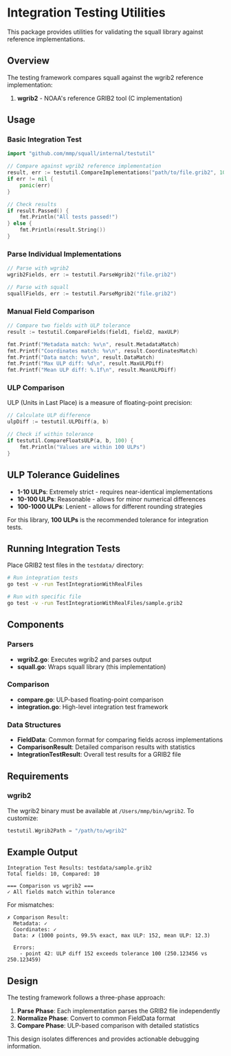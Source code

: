 # Integration Testing Utilities

This package provides utilities for validating the squall library against reference implementations.

## Overview

The testing framework compares squall against the wgrib2 reference implementation:

1. **wgrib2** - NOAA's reference GRIB2 tool (C implementation)

## Usage

### Basic Integration Test

```go
import "github.com/mmp/squall/internal/testutil"

// Compare against wgrib2 reference implementation
result, err := testutil.CompareImplementations("path/to/file.grib2", 100)
if err != nil {
    panic(err)
}

// Check results
if result.Passed() {
    fmt.Println("All tests passed!")
} else {
    fmt.Println(result.String())
}
```

### Parse Individual Implementations

```go
// Parse with wgrib2
wgrib2Fields, err := testutil.ParseWgrib2("file.grib2")

// Parse with squall
squallFields, err := testutil.ParseMgrib2("file.grib2")
```

### Manual Field Comparison

```go
// Compare two fields with ULP tolerance
result := testutil.CompareFields(field1, field2, maxULP)

fmt.Printf("Metadata match: %v\n", result.MetadataMatch)
fmt.Printf("Coordinates match: %v\n", result.CoordinatesMatch)
fmt.Printf("Data match: %v\n", result.DataMatch)
fmt.Printf("Max ULP diff: %d\n", result.MaxULPDiff)
fmt.Printf("Mean ULP diff: %.1f\n", result.MeanULPDiff)
```

### ULP Comparison

ULP (Units in Last Place) is a measure of floating-point precision:

```go
// Calculate ULP difference
ulpDiff := testutil.ULPDiff(a, b)

// Check if within tolerance
if testutil.CompareFloatsULP(a, b, 100) {
    fmt.Println("Values are within 100 ULPs")
}
```

## ULP Tolerance Guidelines

- **1-10 ULPs**: Extremely strict - requires near-identical implementations
- **10-100 ULPs**: Reasonable - allows for minor numerical differences
- **100-1000 ULPs**: Lenient - allows for different rounding strategies

For this library, **100 ULPs** is the recommended tolerance for integration tests.

## Running Integration Tests

Place GRIB2 test files in the `testdata/` directory:

```bash
# Run integration tests
go test -v -run TestIntegrationWithRealFiles

# Run with specific file
go test -v -run TestIntegrationWithRealFiles/sample.grib2
```

## Components

### Parsers

- **wgrib2.go**: Executes wgrib2 and parses output
- **squall.go**: Wraps squall library (this implementation)

### Comparison

- **compare.go**: ULP-based floating-point comparison
- **integration.go**: High-level integration test framework

### Data Structures

- **FieldData**: Common format for comparing fields across implementations
- **ComparisonResult**: Detailed comparison results with statistics
- **IntegrationTestResult**: Overall test results for a GRIB2 file

## Requirements

### wgrib2

The wgrib2 binary must be available at `/Users/mmp/bin/wgrib2`. To customize:

```go
testutil.Wgrib2Path = "/path/to/wgrib2"
```

## Example Output

```
Integration Test Results: testdata/sample.grib2
Total fields: 10, Compared: 10

=== Comparison vs wgrib2 ===
✓ All fields match within tolerance
```

For mismatches:

```
✗ Comparison Result:
  Metadata: ✓
  Coordinates: ✓
  Data: ✗ (1000 points, 99.5% exact, max ULP: 152, mean ULP: 12.3)

  Errors:
    - point 42: ULP diff 152 exceeds tolerance 100 (250.123456 vs 250.123459)
```

## Design

The testing framework follows a three-phase approach:

1. **Parse Phase**: Each implementation parses the GRIB2 file independently
2. **Normalize Phase**: Convert to common FieldData format
3. **Compare Phase**: ULP-based comparison with detailed statistics

This design isolates differences and provides actionable debugging information.
